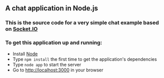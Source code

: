 ## A chat application in Node.js

### This is the source code for a very simple chat example based on [Socket.IO](http://socket.io/)

### To get this application up and running:

* Install [Node](https://nodejs.org)
* Type `npm install` the first time to get the application's dependencies
* Type `node app` to start the server
* Go to [http://localhost:3000](http://localhost:3000) in your browser